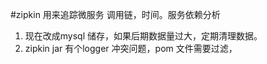 #zipkin
用来追踪微服务 调用链，时间。服务依赖分析

1. 现在改成mysql 储存，如果后期数据量过大，定期清理数据。
2. zipkin jar 有个logger 冲突问题，pom 文件需要过滤，


         
        